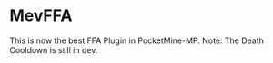 # MevFFA
This is now the best FFA Plugin in PocketMine-MP. 
Note: The Death Cooldown is still in dev.
